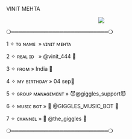VINIT MEHTA
</h2>

<p align="center"><a href="https://t.me/vinit_444"><img src="https://graph.org/file/9bc9e2c68177b257697ed-68f8cfeb3af6b564a8.jpg"></a></p>


❍══════════════════════════❍




1 ✧ ᴛɢ ɴᴀᴍᴇ  » ᴠɪɴɪᴛ ᴍᴇʜᴛᴀ 





2 ✧ ʀᴇᴀʟ ɪᴅ   » @vinit_444  🌸





3 ✧ ғʀᴏᴍ » India 💙





4 ✧ ᴍʏ ʙɪʀᴛʜᴅᴀʏ » 04 sep🎂





5 ✧ ɢʀᴏᴜᴘ ᴍᴀɴᴀɢᴇᴍᴇɴᴛ » 😈@giggles_support😈





6 ✧ ᴍᴜsɪᴄ ʙᴏᴛ » 🎸 @GIGGLES_MUSIC_BOT 🎸























7 ✧  ᴄʜᴀɴɴᴇʟ » 🥺 @the_giggles 🥺


















❍══════════════════════════❍
